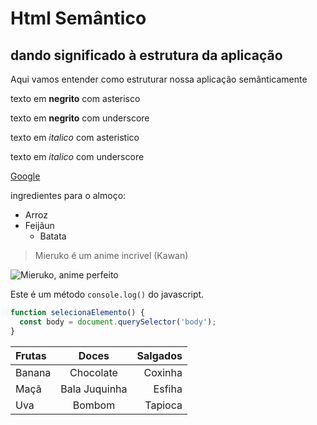 # Html Semântico
## dando significado à estrutura da aplicação
Aqui vamos entender como estruturar nossa aplicação semânticamente

texto em **negrito** com asterisco

texto em __negrito__ com underscore

texto em *italico* com asteristico

texto em _italico_ com underscore

[Google](https://google.com)

ingredientes para o almoço:
* Arroz
* Feijãun
  * Batata
 
> Mieruko é um anime incrivel
> (Kawan)

![Mieruko, anime perfeito](https://assets.mubicdn.net/images/film/298634/image-w1280.jpg?1648876789)


Este é um método `console.log()` do javascript.

```javascript
function selecionaElemento() {
  const body = document.querySelector('body');
}
```
Frutas | Doces     | Salgados
:------ | :-----:     | --------:
Banana | Chocolate | Coxinha
Maçã   | Bala Juquinha | Esfiha
Uva    | Bombom    | Tapioca